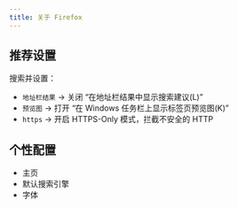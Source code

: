 ```yaml
---
title: 关于 Firefox
---
```


## 推荐设置

搜索并设置：

- `地址栏结果` -> 关闭 “在地址栏结果中显示搜索建议(L)”
- `预览图` -> 打开 “在 Windows 任务栏上显示标签页预览图(K)”
- `https` -> 开启 HTTPS-Only 模式，拦截不安全的 HTTP

## 个性配置

- 主页
- 默认搜索引擎
- 字体
